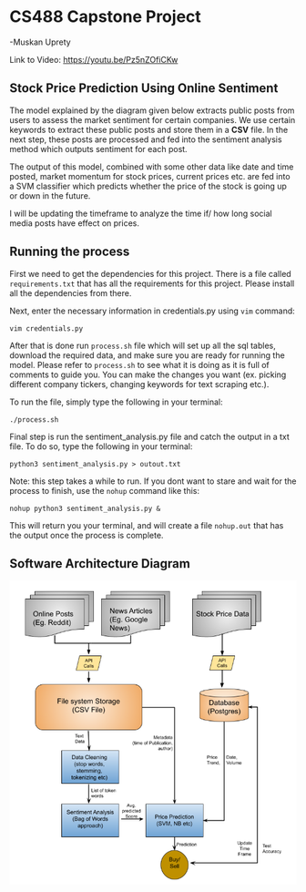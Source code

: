 # CS488 Capstone Project
-Muskan Uprety

Link to Video: https://youtu.be/Pz5nZOfiCKw


## Stock Price Prediction Using Online Sentiment

The model explained by the diagram given below extracts public posts from users to assess the market sentiment for certain companies. We use certain keywords to extract these public posts and store them in a **CSV** file. In the next step, these posts are processed and fed into the sentiment analysis method which outputs sentiment for each post.

The output of this model, combined with some other data like date and time posted, market momentum for stock prices, current prices etc. are fed into a SVM classifier which predicts whether the price of the stock is going up or down in the future.

I will be updating the timeframe to analyze the time if/ how long social media posts have effect on prices.


## Running the process

First we need to get the dependencies for this project. There is a file called ```requirements.txt``` that has all the requirements for this project. Please install all the dependencies from there.

Next, enter the necessary information in credentials.py using ```vim``` command:
```
vim credentials.py
```

After that is done run ```process.sh``` file which will set up all the sql tables, download the required data, and make sure you are ready for running the model. 
Please refer to ```process.sh``` to see what it is doing as it is full of comments to guide you. You can make the changes you want (ex. picking different company tickers, changing keywords for text scraping etc.). 

To run the file, simply type the following in your terminal:

```
./process.sh
```

Final step is run the sentiment_analysis.py file and catch the output in a txt file. To do so, type the following in your terminal:

```
python3 sentiment_analysis.py > outout.txt
```

Note: this step takes a while to run. If you dont want to stare and wait for the process to finish, use the ```nohup``` command like this:

```
nohup python3 sentiment_analysis.py &
```

This will return you your terminal, and will create a file ```nohup.out``` that has the output once the process is complete.


## Software Architecture Diagram

![title](capstone.png)
